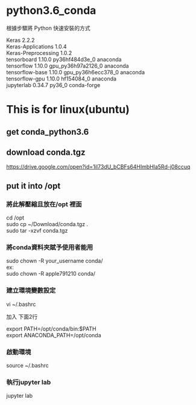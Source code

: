 # python3.6_conda    

根據步驟將 Python 快速安裝的方式    

Keras                     2.2.2                     <pip>       
Keras-Applications        1.0.4                     <pip>   
Keras-Preprocessing       1.0.2                     <pip>   
tensorboard               1.10.0           py36hf484d3e_0     anaconda      
tensorflow                1.10.0          gpu_py36h97a2126_0    anaconda    
tensorflow-base           1.10.0          gpu_py36h6ecc378_0    anaconda    
tensorflow-gpu            1.10.0               hf154084_0    anaconda       
jupyterlab                0.34.7                   py36_0    conda-forge    




# This is for linux(ubuntu)     

## get conda_python3.6  

## download conda.tgz    
https://drive.google.com/open?id=1iI73dU_bCBFs64HImbHla5Rd-j08ccuq  



## put it into /opt     
### 將此解壓縮且放在/opt 裡面   
cd /opt     
sudo cp ~/Download/conda.tgz .  
sudo tar -xzvf conda.tgz    

### 將conda資料夾賦予使用者能用     
sudo chown -R your_username conda/  
ex:     
sudo chown -R apple791210 conda/    
 
### 建立環境變數設定    

vi ~/.bashrc    
    
加入 下面2行    
 
export PATH=/opt/conda/bin:$PATH    
export ANACONDA_PATH=/opt/conda     
 
    
### 啟動環境    
source ~/.bashrc    
 
 
### 執行jupyter lab     
jupyter lab     


